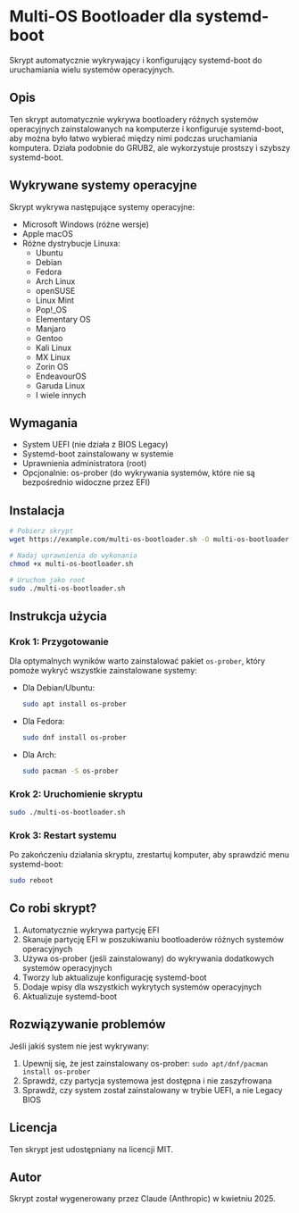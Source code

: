 # Multi-OS Bootloader dla systemd-boot

Skrypt automatycznie wykrywający i konfigurujący systemd-boot do uruchamiania wielu systemów operacyjnych.

## Opis

Ten skrypt automatycznie wykrywa bootloadery różnych systemów operacyjnych zainstalowanych na komputerze i konfiguruje systemd-boot, aby można było łatwo wybierać między nimi podczas uruchamiania komputera. Działa podobnie do GRUB2, ale wykorzystuje prostszy i szybszy systemd-boot.

## Wykrywane systemy operacyjne

Skrypt wykrywa następujące systemy operacyjne:

- Microsoft Windows (różne wersje)
- Apple macOS
- Różne dystrybucje Linuxa:
  - Ubuntu
  - Debian
  - Fedora
  - Arch Linux
  - openSUSE
  - Linux Mint
  - Pop!_OS
  - Elementary OS
  - Manjaro
  - Gentoo
  - Kali Linux
  - MX Linux
  - Zorin OS
  - EndeavourOS
  - Garuda Linux
  - I wiele innych

## Wymagania

- System UEFI (nie działa z BIOS Legacy)
- Systemd-boot zainstalowany w systemie
- Uprawnienia administratora (root)
- Opcjonalnie: os-prober (do wykrywania systemów, które nie są bezpośrednio widoczne przez EFI)

## Instalacja

```bash
# Pobierz skrypt
wget https://example.com/multi-os-bootloader.sh -O multi-os-bootloader.sh

# Nadaj uprawnienia do wykonania
chmod +x multi-os-bootloader.sh

# Uruchom jako root
sudo ./multi-os-bootloader.sh
```

## Instrukcja użycia

### Krok 1: Przygotowanie

Dla optymalnych wyników warto zainstalować pakiet `os-prober`, który pomoże wykryć wszystkie zainstalowane systemy:

- Dla Debian/Ubuntu:
  ```bash
  sudo apt install os-prober
  ```

- Dla Fedora:
  ```bash
  sudo dnf install os-prober
  ```

- Dla Arch:
  ```bash
  sudo pacman -S os-prober
  ```

### Krok 2: Uruchomienie skryptu

```bash
sudo ./multi-os-bootloader.sh
```

### Krok 3: Restart systemu

Po zakończeniu działania skryptu, zrestartuj komputer, aby sprawdzić menu systemd-boot:

```bash
sudo reboot
```

## Co robi skrypt?

1. Automatycznie wykrywa partycję EFI
2. Skanuje partycję EFI w poszukiwaniu bootloaderów różnych systemów operacyjnych
3. Używa os-prober (jeśli zainstalowany) do wykrywania dodatkowych systemów operacyjnych
4. Tworzy lub aktualizuje konfigurację systemd-boot
5. Dodaje wpisy dla wszystkich wykrytych systemów operacyjnych
6. Aktualizuje systemd-boot

## Rozwiązywanie problemów

Jeśli jakiś system nie jest wykrywany:

1. Upewnij się, że jest zainstalowany os-prober: `sudo apt/dnf/pacman install os-prober`
2. Sprawdź, czy partycja systemowa jest dostępna i nie zaszyfrowana
3. Sprawdź, czy system został zainstalowany w trybie UEFI, a nie Legacy BIOS

## Licencja

Ten skrypt jest udostępniany na licencji MIT.

## Autor

Skrypt został wygenerowany przez Claude (Anthropic) w kwietniu 2025.
